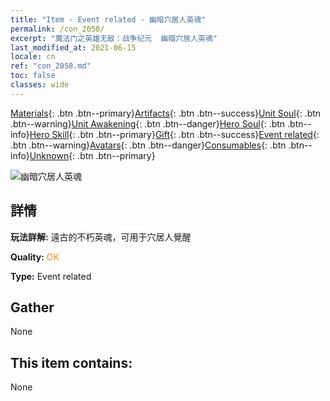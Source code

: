 ```yaml
---
title: "Item - Event related - 幽暗穴居人英魂"
permalink: /con_2058/
excerpt: "魔法门之英雄无敌：战争纪元  幽暗穴居人英魂"
last_modified_at: 2021-06-15
locale: cn
ref: "con_2058.md"
toc: false
classes: wide
---
```

 [Materials](/ItemsCN/){: .btn .btn--primary}[Artifacts](/ItemsCN/Artifacts/){: .btn .btn--success}[Unit Soul](/ItemsCN/UnitSoul/){: .btn .btn--warning}[Unit Awakening](/ItemsCN/UnitAwakening/){: .btn .btn--danger}[Hero Soul](/ItemsCN/HeroSoul/){: .btn .btn--info}[Hero Skill](/ItemsCN/HeroSkill/){: .btn .btn--primary}[Gift](/ItemsCN/Gift/){: .btn .btn--success}[Event related](/ItemsCN/Events/){: .btn .btn--warning}[Avatars](/ItemsCN/Avatars/){: .btn .btn--danger}[Consumables](/ItemsCN/Consumables/){: .btn .btn--info}[Unknown](/ItemsCN/Unknown/){: .btn .btn--primary}

 ![幽暗穴居人英魂](/images/t/juexing_701.jpg)

## 詳情
 **玩法詳解:** 遠古的不朽英魂，可用于穴居人覺醒

 **Quality:** <span style="color: #FF8C00">OK</span>

 **Type:** Event related

## Gather

  None

## This item contains:

  None

